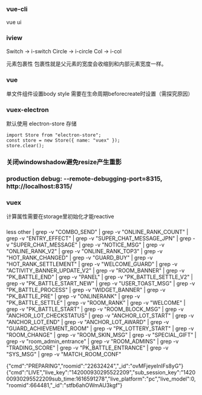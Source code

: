 ### vue-cli
vue ui

### iview
Switch -> i-switch
Circle -> i-circle
Col -> i-col

元素包裹性
包裹性就是父元素的宽度会收缩到和内部元素宽度一样。

### vue
单文件组件设置body style 需要在生命周期beforecreate时设置（需探究原因）

### vuex-electron
默认使用 electron-store 存储
```
import Store from "electron-store";
const store = new Store({ name: "vuex" });
store.clear();
```

### 关闭windowshadow避免resize产生重影

### production debug: --remote-debugging-port=8315, http://localhost:8315/

### vuex
计算属性需要在storage里初始化才能reactive

###
less other | grep  -v "COMBO_SEND" | grep -v "ONLINE_RANK_COUNT" | grep -v "ENTRY_EFFECT" | grep -v "SUPER_CHAT_MESSAGE_JPN" | grep -v "SUPER_CHAT_MESSAGE" | grep -v "NOTICE_MSG" | grep -v "ONLINE_RANK_V2" | grep -v "ONLINE_RANK_TOP3" | grep -v "HOT_RANK_CHANGED" | grep -v "GUARD_BUY" | grep -v "HOT_RANK_SETTLEMENT" | grep -v "WELCOME_GUARD" | grep -v "ACTIVITY_BANNER_UPDATE_V2" | grep -v "ROOM_BANNER" | grep -v "PK_BATTLE_END" | grep -v "PANEL" | grep -v "PK_BATTLE_SETTLE_V2" | grep -v "PK_BATTLE_START_NEW" | grep -v "USER_TOAST_MSG" | grep -v "PK_BATTLE_PROCESS" | grep -v "WIDGET_BANNER" | grep -v "PK_BATTLE_PRE" | grep -v "ONLINERANK" | grep -v "PK_BATTLE_SETTLE" | grep -v "ROOM_RANK" | grep -v "WELCOME" | grep -v "PK_BATTLE_START" | grep -v "ROOM_BLOCK_MSG" | grep -v "ANCHOR_LOT_CHECKSTATUS" | grep -v "ANCHOR_LOT_START" | grep -v "ANCHOR_LOT_END" | grep -v "ANCHOR_LOT_AWARD" | grep -v "GUARD_ACHIEVEMENT_ROOM" | grep -v "PK_LOTTERY_START" | grep -v "ROOM_CHANGE" | grep -v "ROOM_SKIN_MSG" | grep -v "SPECIAL_GIFT" | grep -v "room_admin_entrance" | grep -v "ROOM_ADMINS" | grep -v "TRADING_SCORE" | grep -v "PK_BATTLE_ENTRANCE" | grep -v "SYS_MSG" | grep -v "MATCH_ROOM_CONF"

{"cmd":"PREPARING","roomid":"22632424","_id":"ovMFjeyeInIFs8yG"}
{"cmd":"LIVE","live_key":"142000930295522209","sub_session_key":"142000930295522209sub_time:1616591278","live_platform":"pc","live_model":0,"roomid":664481,"_id":"stfb6ahOWmAU3kgf"}
